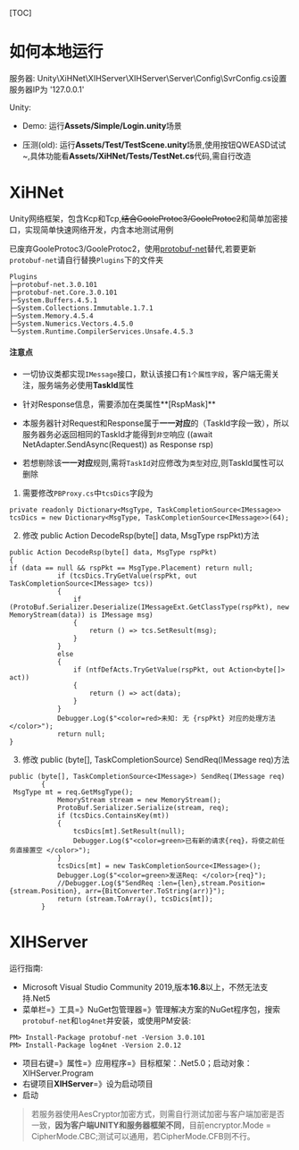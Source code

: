 [TOC]

# 如何本地运行

服务器: Unity\XiHNet\XIHServer\XIHServer\Server\Config\SvrConfig.cs设置服务器IP为 '127.0.0.1'

Unity: 

- Demo: 运行**Assets/Simple/Login.unity**场景

- 压测(old): 运行**Assets/Test/TestScene.unity**场景,使用按钮QWEASD试试~,具体功能看**Assets/XiHNet/Tests/TestNet.cs**代码,需自行改造

# XiHNet

Unity网络框架，包含Kcp和Tcp,<s>结合GooleProtoc3/GooleProtoc2</s>和简单加密接口，实现简单快速网络开发，内含本地测试用例

已废弃GooleProtoc3/GooleProtoc2，使用[protobuf-net](https://www.nuget.org/packages/protobuf-net)替代,若要更新`protobuf-net`请自行替换`Plugins`下的文件夹

```
Plugins
├─protobuf-net.3.0.101
├─protobuf-net.Core.3.0.101
├─System.Buffers.4.5.1
├─System.Collections.Immutable.1.7.1
├─System.Memory.4.5.4
├─System.Numerics.Vectors.4.5.0
└─System.Runtime.CompilerServices.Unsafe.4.5.3
```

#### 注意点

- 一切协议类都实现`IMessage`接口，默认该接口有`1个属性字段`，客户端无需关注，服务端务必使用**TaskId**属性

- 针对Response信息，需要添加在类属性**[RspMask]**

- 本服务器针对Request和Response属于**一一对应**的（TaskId字段一致），所以服务器务必返回相同的TaskId才能得到`非空`响应 ((await NetAdapter.SendAsync(Request)) as Response rsp)

- 若想剔除该**一一对应**规则,需将`TaskId`对应修改为`类型`对应,则TaskId属性可以删除

1. 需要修改`PBProxy.cs`中`tcsDics`字段为

```
private readonly Dictionary<MsgType, TaskCompletionSource<IMessage>> tcsDics = new Dictionary<MsgType, TaskCompletionSource<IMessage>>(64);
```

2. 修改 public Action DecodeRsp(byte[] data, MsgType rspPkt)方法

```
public Action DecodeRsp(byte[] data, MsgType rspPkt)
{
if (data == null && rspPkt == MsgType.Placement) return null;
            if (tcsDics.TryGetValue(rspPkt, out TaskCompletionSource<IMessage> tcs))
            {
                if (ProtoBuf.Serializer.Deserialize(IMessageExt.GetClassType(rspPkt), new MemoryStream(data)) is IMessage msg)
                {
                    return () => tcs.SetResult(msg);
                }
            }
            else
            {
                if (ntfDefActs.TryGetValue(rspPkt, out Action<byte[]> act))
                {
                    return () => act(data);
                }
            }
            Debugger.Log($"<color=red>未知: 无 {rspPkt} 对应的处理方法</color>");
            return null;
}
```

3. 修改 public (byte[], TaskCompletionSource<IMessage>) SendReq(IMessage req)方法

```
public (byte[], TaskCompletionSource<IMessage>) SendReq(IMessage req)
        {
 MsgType mt = req.GetMsgType();
            MemoryStream stream = new MemoryStream();
            ProtoBuf.Serializer.Serialize(stream, req);
            if (tcsDics.ContainsKey(mt))
            {
                tcsDics[mt].SetResult(null);
                Debugger.Log($"<color=green>已有新的请求{req}，将使之前任务直接置空 </color>");
            }
            tcsDics[mt] = new TaskCompletionSource<IMessage>();
            Debugger.Log($"<color=green>发送Req: </color>{req}");
            //Debugger.Log($"SendReq :len={len},stream.Position={stream.Position}, arr={BitConverter.ToString(arr)}");
            return (stream.ToArray(), tcsDics[mt]);
        }
```

# XIHServer

运行指南:

- Microsoft Visual Studio Community 2019,版本**16.8**以上，不然无法支持.Net5
- 菜单栏=》工具=》NuGet包管理器=》管理解决方案的NuGet程序包，搜索`protobuf-net`和`log4net`并安装，或使用PM安装:

```
PM> Install-Package protobuf-net -Version 3.0.101
PM> Install-Package log4net -Version 2.0.12
```

- 项目右键=》属性=》应用程序=》目标框架：.Net5.0；启动对象：XIHServer.Program
- 右键项目**XIHServer**=》设为启动项目
- 启动

> 若服务器使用AesCryptor加密方式，则需自行测试加密与客户端加密是否一致，**因为客户端UNITY和服务器框架不同**，目前encryptor.Mode = CipherMode.CBC;测试可以通用，若CipherMode.CFB则不行。

